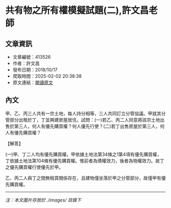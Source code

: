 # 共有物之所有權模擬試題(二),許文昌老師

## 文章資訊
- 文章編號：413526
- 作者：許文昌
- 發布日期：2018/10/17
- 爬取時間：2025-02-02 20:38:38
- 原文連結：[閱讀原文](https://real-estate.get.com.tw/Columns/detail.aspx?no=413526)

## 內文
甲、乙、丙三人共有一宗土地，每人持分相等，三人共同訂立分管協議。甲就其分管部分出租於丁，丁並興建房屋居住。試問：(一)若乙、丙二人同意將該宗土地出售於第三人，何人有優先購買權？何人優先行使？(二)若丁出售房屋於第三人，何人有優先購買權？

【解答】

(一)甲、丁二人均有優先購買權。甲依據土地法第34條之1第4項有優先購買權，丁依據土地法第104條有優先購買權。惟前者為債權效力，後者為物權效力。故丁之優先購買權行使優先於甲。

乙、丙二人與丁之間無租賃關係存在，且建物僅坐落於甲之分管部分，故僅甲有優先購買權。

---
*注：本文圖片存放於 ./images/ 目錄下*
